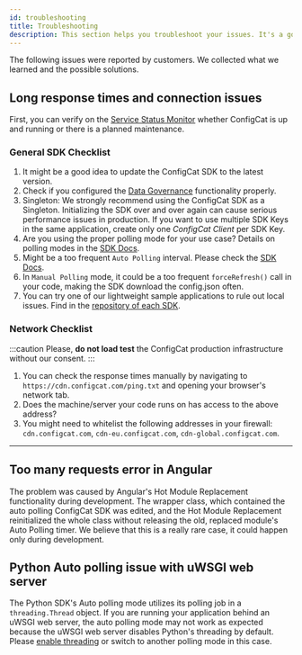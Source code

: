 ```yaml
---
id: troubleshooting
title: Troubleshooting
description: This section helps you troubleshoot your issues. It's a good idea to double check these before contacting support.
---
```


The following issues were reported by customers. We collected what we learned and the possible solutions.

## Long response times and connection issues

First, you can verify on the [Service Status Monitor](https://status.configcat.com) whether ConfigCat is up and running or there is a planned maintenance.

### General SDK Checklist

1. It might be a good idea to update the ConfigCat SDK to the latest version.
1. Check if you configured the [Data Governance](/advanced/data-governance) functionality properly.
1. Singleton: We strongly recommend using the ConfigCat SDK as a Singleton. Initializing the SDK over and over again can cause serious performance issues in production. If you want to use multiple SDK Keys in the same application, create only one _ConfigCat Client_ per SDK Key.
1. Are you using the proper polling mode for your use case? Details on polling modes in the [SDK Docs](/sdk-reference/index.md).
1. Might be a too frequent `Auto Polling` interval. Please check the [SDK Docs](/sdk-reference/index.md).
1. In `Manual Polling` mode, it could be a too frequent `forceRefresh()` call in your code, making the SDK download the config.json often.
1. You can try one of our lightweight sample applications to rule out local issues. Find in the [repository of each SDK](https://github.com/configcat).

### Network Checklist

:::caution
Please, **do not load test** the ConfigCat production infrastructure without our consent.
:::

1. You can check the response times manually by navigating to `https://cdn.configcat.com/ping.txt` and opening your browser's network tab.
1. Does the machine/server your code runs on has access to the above address?
1. You might need to whitelist the following addresses in your firewall: `cdn.configcat.com`, `cdn-eu.configcat.com`, `cdn-global.configcat.com`.

---

## Too many requests error in Angular

The problem was caused by Angular's Hot Module Replacement functionality during development. The wrapper class, which contained the auto polling ConfigCat SDK was edited, and the Hot Module Replacement reinitialized the whole class without releasing the old, replaced module's Auto Polling timer.
We believe that this is a really rare case, it could happen only during development.

## Python Auto polling issue with uWSGI web server

The Python SDK's Auto polling mode utilizes its polling job in a `threading.Thread` object. If you are running your application behind an uWSGI web server, the auto polling mode may not work as expected because the uWSGI web server disables Python's threading by default. Please [enable threading](https://uwsgi-docs.readthedocs.io/en/latest/Options.html#enable-threads) or switch to another polling mode in this case.
